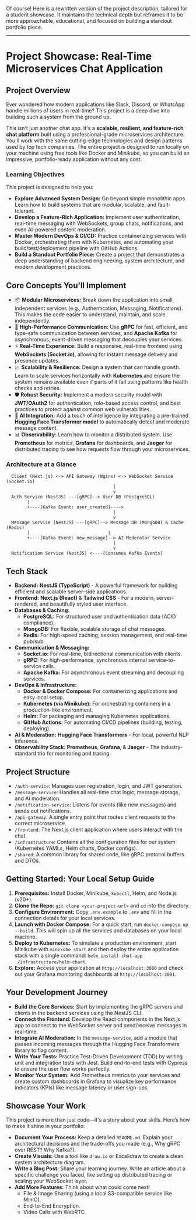Of course\! Here is a rewritten version of the project description, tailored for a student showcase. It maintains the technical depth but reframes it to be more approachable, educational, and focused on building a standout portfolio piece.

-----

# Project Showcase: Real-Time Microservices Chat Application

## Project Overview

Ever wondered how modern applications like Slack, Discord, or WhatsApp handle millions of users in real-time? This project is a deep dive into building such a system from the ground up.

This isn't just another chat app. It's a **scalable, resilient, and feature-rich chat platform** built using a professional-grade microservices architecture. You'll work with the same cutting-edge technologies and design patterns used by top tech companies. The entire project is designed to run locally on your machine using free tools like Docker and Minikube, so you can build an impressive, portfolio-ready application without any cost.

### Learning Objectives

This project is designed to help you:

  - **Explore Advanced System Design:** Go beyond simple monolithic apps. Learn how to build systems that are modular, scalable, and fault-tolerant.
  - **Develop a Feature-Rich Application:** Implement user authentication, real-time messaging with WebSockets, group chats, notifications, and even AI-powered content moderation.
  - **Master Modern DevOps & CI/CD:** Practice containerizing services with Docker, orchestrating them with Kubernetes, and automating your build/test/deployment pipeline with GitHub Actions.
  - **Build a Standout Portfolio Piece:** Create a project that demonstrates a deep understanding of backend engineering, system architecture, and modern development practices.

## Core Concepts You'll Implement

  - 📦 **Modular Microservices:** Break down the application into small, independent services (e.g., Authentication, Messaging, Notifications). This makes the code easier to understand, maintain, and scale independently.
  - 🚀 **High-Performance Communication:** Use **gRPC** for fast, efficient, and type-safe communication between services, and **Apache Kafka** for asynchronous, event-driven messaging that decouples your services.
  - ⚡ **Real-Time Experience:** Build a responsive, real-time frontend using **WebSockets (Socket.io)**, allowing for instant message delivery and presence updates.
  - 📈 **Scalability & Resilience:** Design a system that can handle growth. Learn to scale services horizontally with **Kubernetes** and ensure the system remains available even if parts of it fail using patterns like health checks and retries.
  - 🛡️ **Robust Security:** Implement a modern security model with **JWT/OAuth2** for authentication, role-based access control, and best practices to protect against common web vulnerabilities.
  - 🧠 **AI Integration:** Add a touch of intelligence by integrating a pre-trained **Hugging Face Transformer model** to automatically detect and moderate message content.
  - 📊 **Observability:** Learn how to monitor a distributed system. Use **Prometheus** for metrics, **Grafana** for dashboards, and **Jaeger** for distributed tracing to see how requests flow through your microservices.

### Architecture at a Glance

```
  Client (Next.js) <-> API Gateway (Nginx) <-> WebSocket Service (Socket.io)
                                         |
                                         v
  Auth Service (NestJS) ---[gRPC]--> User DB (PostgreSQL)
        |
        +----[Kafka Event: user_created]---->
                                         |
                                         v
  Message Service (NestJS) ---[gRPC]--> Message DB (MongoDB) & Cache (Redis)
        |                              |
        +----[Kafka Event: new_message]--> AI Moderator Service
                                         |
                                         v
  Notification Service (NestJS) <----[Consumes Kafka Events]
```

## Tech Stack

  - **Backend:** **NestJS (TypeScript)** - A powerful framework for building efficient and scalable server-side applications.
  - **Frontend:** **Next.js (React)** & **Tailwind CSS** - For a modern, server-rendered, and beautifully styled user interface.
  - **Databases & Caching:**
      - **PostgreSQL:** For structured user and authentication data (ACID compliance).
      - **MongoDB:** For flexible, scalable storage of chat messages.
      - **Redis:** For high-speed caching, session management, and real-time pub/sub.
  - **Communication & Messaging:**
      - **Socket.io:** For real-time, bidirectional communication with clients.
      - **gRPC:** For high-performance, synchronous internal service-to-service calls.
      - **Apache Kafka:** For asynchronous event streaming and decoupling services.
  - **DevOps & Infrastructure:**
      - **Docker & Docker Compose:** For containerizing applications and easy local setup.
      - **Kubernetes (via Minikube):** For orchestrating containers in a production-like environment.
      - **Helm:** For packaging and managing Kubernetes applications.
      - **GitHub Actions:** For automating CI/CD pipelines (building, testing, deploying).
  - **AI & Moderation:** **Hugging Face Transformers** - For local, powerful NLP inference.
  - **Observability Stack:** **Prometheus**, **Grafana**, & **Jaeger** - The industry-standard trio for monitoring and tracing.

## Project Structure

  - `/auth-service`: Manages user registration, login, and JWT generation.
  - `/message-service`: Handles all real-time chat logic, message storage, and AI moderation.
  - `/notification-service`: Listens for events (like new messages) and sends out notifications.
  - `/api-gateway`: A single entry point that routes client requests to the correct microservice.
  - `/frontend`: The Next.js client application where users interact with the chat.
  - `/infrastructure`: Contains all the configuration files for our system (Kubernetes YAMLs, Helm charts, Docker configs).
  - `/shared`: A common library for shared code, like gRPC protocol buffers and DTOs.

## Getting Started: Your Local Setup Guide

1.  **Prerequisites:** Install Docker, Minikube, `kubectl`, Helm, and Node.js (v20+).
2.  **Clone the Repo:** `git clone <your-project-url>` and `cd` into the directory.
3.  **Configure Environment:** Copy `.env.example` to `.env` and fill in the connection details for your local services.
4.  **Launch with Docker Compose:** For a quick start, run `docker-compose up --build`. This will spin up all the services and databases on your local machine.
5.  **Deploy to Kubernetes:** To simulate a production environment, start Minikube with `minikube start` and then deploy the entire application stack with a single command: `helm install chat-app ./infrastructure/helm-chart`.
6.  **Explore:** Access your application at `http://localhost:3000` and check out your Grafana monitoring dashboards at `http://localhost:3001`.

## Your Development Journey

  - **Build the Core Services:** Start by implementing the gRPC servers and clients in the backend services using the NestJS CLI.
  - **Connect the Frontend:** Develop the React components in the Next.js app to connect to the WebSocket server and send/receive messages in real-time.
  - **Integrate AI Moderation:** In the `message-service`, add a module that passes incoming messages through the Hugging Face Transformers library to flag content.
  - **Write Your Tests:** Practice Test-Driven Development (TDD) by writing unit and integration tests with Jest. Build end-to-end tests with Cypress to ensure the user flow works perfectly.
  - **Monitor Your System:** Add Prometheus metrics to your services and create custom dashboards in Grafana to visualize key performance indicators (KPIs) like message latency or user sign-ups.

## Showcase Your Work

This project is more than just code—it's a story about your skills. Here’s how to make it shine in your portfolio:

  - **Document Your Process:** Keep a detailed `README.md`. Explain your architectural decisions and the trade-offs you made (e.g., Why gRPC over REST? Why Kafka?).
  - **Create Visuals:** Use a tool like `draw.io` or Excalidraw to create a clean system architecture diagram.
  - **Write a Blog Post:** Share your learning journey. Write an article about a specific challenge you faced, like setting up distributed tracing or scaling your WebSocket layer.
  - **Add More Features:** Think about what could come next\!
      - File & Image Sharing (using a local S3-compatible service like MinIO).
      - End-to-End Encryption.
      - Video Calls with WebRTC.